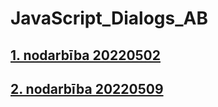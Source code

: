 # JavaScript_Dialogs_AB
## [1. nodarbība 20220502](https://github.com/ni4aaks/JavaScript_Dialogs_AB/tree/main/Class%2001_20220502)
## [2. nodarbība 20220509](https://github.com/ni4aaks/JavaScript_Dialogs_AB/tree/main/Class_02_20220509)
